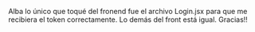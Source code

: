 Alba lo único que toqué del fronend fue el archivo Login.jsx para que me recibiera el token correctamente. Lo demás del front está igual. Gracias!!
